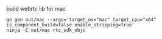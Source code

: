 build webrtc lib for mac

```
gn gen out/mac --args='target_os="mac" target_cpu="x64" is_component_build=false enable_stripping=true'
ninja -C out/mac rtc_sdk_objc
```